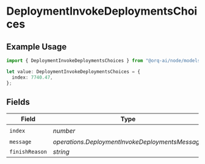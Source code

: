 # DeploymentInvokeDeploymentsChoices

## Example Usage

```typescript
import { DeploymentInvokeDeploymentsChoices } from "@orq-ai/node/models/operations";

let value: DeploymentInvokeDeploymentsChoices = {
  index: 7740.47,
};
```

## Fields

| Field                                           | Type                                            | Required                                        | Description                                     |
| ----------------------------------------------- | ----------------------------------------------- | ----------------------------------------------- | ----------------------------------------------- |
| `index`                                         | *number*                                        | :heavy_check_mark:                              | N/A                                             |
| `message`                                       | *operations.DeploymentInvokeDeploymentsMessage* | :heavy_minus_sign:                              | N/A                                             |
| `finishReason`                                  | *string*                                        | :heavy_minus_sign:                              | N/A                                             |